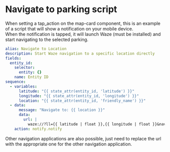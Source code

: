 # Navigate to parking script
When setting a tap_action on the map-card component, this is an example of a script that will show a notification on your mobile device.\
When the notification is tapped, it will launch Waze (must be installed) and start navigating to the selected parking.

```yaml
alias: Navigate to Location
description: Start Waze navigation to a specific location directly
fields:
  entity_id:
    selector:
      entity: {}
    name: Entity ID
sequence:
  - variables:
      latitude: "{{ state_attr(entity_id, 'latitude') }}"
      longitude: "{{ state_attr(entity_id, 'longitude') }}"
      location: "{{ state_attr(entity_id, 'friendly_name') }}"
  - data:
      message: "Navigate to: {{ location }}"
      data:
        url: |
          waze://?ll={{ latitude | float }},{{ longitude | float }}&navigate=yes
    action: notify.notify
```

Other navigation applications are also possible, just need to replace the url with the appropriate one for the other navigation application.
